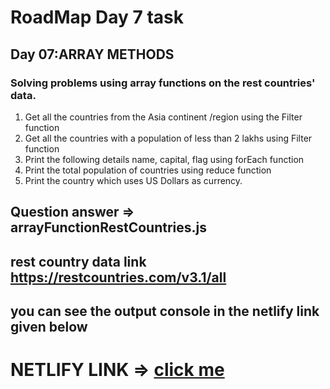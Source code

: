 # RoadMap Day 7 task

## Day 07:ARRAY METHODS

### Solving problems using array functions on the rest countries' data.
  1. Get all the countries from the Asia continent /region using the Filter function
  2. Get all the countries with a population of less than 2 lakhs using Filter function
  3. Print the following details name, capital, flag using forEach function
  4. Print the total population of countries using reduce function
  5. Print the country which uses US Dollars as currency.

## Question answer =>  arrayFunctionRestCountries.js

## rest country data link <span><a href="https://restcountries.com/v3.1/all" target="_blank">https://restcountries.com/v3.1/all</a></span>

## you can see the output console in the netlify link given below


# NETLIFY LINK => <span><a href="https://phenomenal-mooncake-404b2f.netlify.app/" target="_blank">click me</a></span>